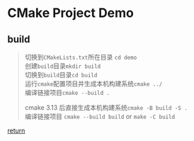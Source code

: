 # CMake Project Demo

## build

> 切换到`CMakeLists.txt`所在目录 `cd demo` \
> 创建`build`目录`mkdir build` \
> 切换到`build`目录`cd build` \
> 运行`cmake`配置项目并生成本机构建系统`cmake ../` \
> 编译链接项目`cmake --build .`
>
> cmake 3.13 后直接生成本机构建系统`cmake -B build -S .` \
> 编译链接项目 `cmake --build build` or `make -C build`

[return](../README.md)
